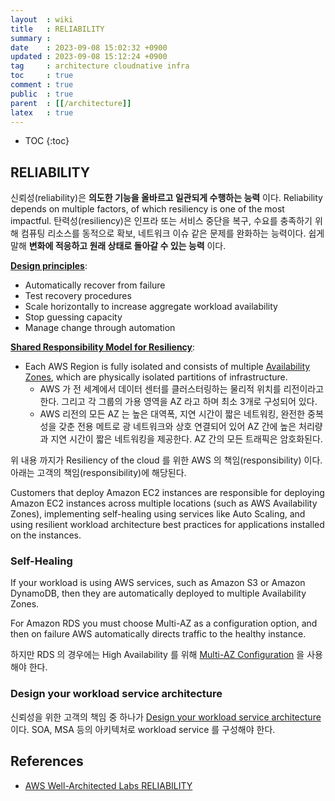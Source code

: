 ```yaml
---
layout  : wiki
title   : RELIABILITY
summary : 
date    : 2023-09-08 15:02:32 +0900
updated : 2023-09-08 15:12:24 +0900
tag     : architecture cloudnative infra
toc     : true
comment : true
public  : true
parent  : [[/architecture]]
latex   : true
---
```

* TOC
{:toc}

## RELIABILITY

신뢰성(reliability)은 __의도한 기능을 올바르고 일관되게 수행하는 능력__ 이다. Reliability depends on multiple factors, of which resiliency is one of the most impactful.
탄력성(resiliency)은 인프라 또는 서비스 중단을 복구, 수요를 충족하기 위해 컴퓨팅 리소스를 동적으로 확보, 네트워크 이슈 같은 문제를 완화하는 능력이다. 쉽게 말해 __변화에 적응하고 원래 상태로 돌아갈 수 있는 능력__ 이다.

__[Design principles](https://docs.aws.amazon.com/wellarchitected/latest/reliability-pillar/design-principles.html)__:
- Automatically recover from failure
- Test recovery procedures
- Scale horizontally to increase aggregate workload availability
- Stop guessing capacity
- Manage change through automation

__[Shared Responsibility Model for Resiliency](https://docs.aws.amazon.com/wellarchitected/latest/reliability-pillar/shared-responsibility-model-for-resiliency.html)__:
- Each AWS Region is fully isolated and consists of multiple [Availability Zones](https://aws.amazon.com/ko/about-aws/global-infrastructure/regions_az/#Availability_Zones), which are physically isolated partitions of infrastructure.
  - AWS 가 전 세계에서 데이터 센터를 클러스터링하는 물리적 위치를 리전이라고 한다. 그리고 각 그룹의 가용 영역을 AZ 라고 하며 최소 3개로 구성되어 있다.
  - AWS 리전의 모든 AZ 는 높은 대역폭, 지연 시간이 짧은 네트워킹, 완전한 중복성을 갖춘 전용 메트로 광 네트워크와 상호 연결되어 있어 AZ 간에 높은 처리량과 지연 시간이 짧은 네트워킹을 제공한다. AZ 간의 모든 트래픽은 암호화된다.

위 내용 까지가 Resiliency of the cloud 를 위한 AWS 의 책임(responsibility) 이다. 아래는 고객의 책임(responsibility)에 해당된다.

Customers that deploy Amazon EC2 instances are responsible for deploying Amazon EC2 instances across multiple locations (such as AWS Availability Zones), implementing self-healing using services like Auto Scaling, and using resilient workload architecture best practices for applications installed on the instances.

### Self-Healing

If your workload is using AWS services, such as Amazon S3 or Amazon DynamoDB, then they are
automatically deployed to multiple Availability Zones.

For Amazon RDS you must choose Multi-AZ as a configuration option, and then on failure AWS
automatically directs traffic to the healthy instance.

하지만 RDS 의 경우에는 High Availability 를 위해 [Multi-AZ Configuration](https://docs.aws.amazon.com/AmazonRDS/latest/UserGuide/Concepts.MultiAZ.html) 을 사용해야 한다.

### Design your workload service architecture

신뢰성을 위한 고객의 책임 중 하나가 [Design your workload service architecture](https://docs.aws.amazon.com/wellarchitected/latest/reliability-pillar/design-your-workload-service-architecture.html) 이다.
SOA, MSA 등의 아키텍처로 workload service 를 구성해야 한다.

## References

- [AWS Well-Architected Labs RELIABILITY](https://www.wellarchitectedlabs.com/reliability/)

